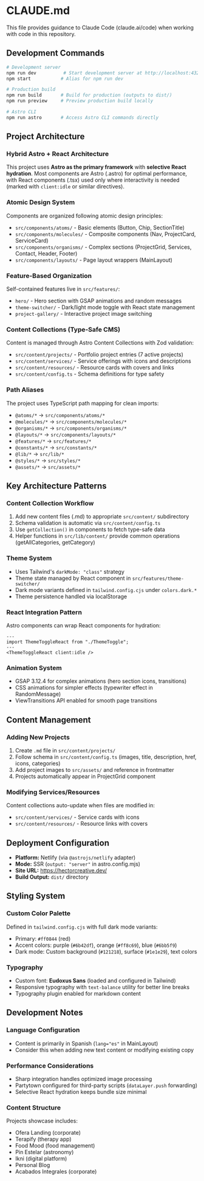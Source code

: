 # CLAUDE.md

This file provides guidance to Claude Code (claude.ai/code) when working with code in this repository.

## Development Commands

```bash
# Development server
npm run dev          # Start development server at http://localhost:4321
npm start           # Alias for npm run dev

# Production build
npm run build       # Build for production (outputs to dist/)
npm run preview     # Preview production build locally

# Astro CLI
npm run astro       # Access Astro CLI commands directly
```

## Project Architecture

### Hybrid Astro + React Architecture
This project uses **Astro as the primary framework** with **selective React hydration**. Most components are Astro (.astro) for optimal performance, with React components (.tsx) used only where interactivity is needed (marked with `client:idle` or similar directives).

### Atomic Design System
Components are organized following atomic design principles:
- `src/components/atoms/` - Basic elements (Button, Chip, SectionTitle)
- `src/components/molecules/` - Composite components (Nav, ProjectCard, ServiceCard)  
- `src/components/organisms/` - Complex sections (ProjectGrid, Services, Contact, Header, Footer)
- `src/components/layouts/` - Page layout wrappers (MainLayout)

### Feature-Based Organization  
Self-contained features live in `src/features/`:
- `hero/` - Hero section with GSAP animations and random messages
- `theme-switcher/` - Dark/light mode toggle with React state management
- `project-gallery/` - Interactive project image switching

### Content Collections (Type-Safe CMS)
Content is managed through Astro Content Collections with Zod validation:
- `src/content/projects/` - Portfolio project entries (7 active projects)
- `src/content/services/` - Service offerings with icons and descriptions
- `src/content/resources/` - Resource cards with covers and links
- `src/content/config.ts` - Schema definitions for type safety

### Path Aliases
The project uses TypeScript path mapping for clean imports:
- `@atoms/*` → `src/components/atoms/*`
- `@molecules/*` → `src/components/molecules/*`
- `@organisms/*` → `src/components/organisms/*`
- `@layouts/*` → `src/components/layouts/*`
- `@features/*` → `src/features/*`
- `@constants/*` → `src/constants/*`
- `@lib/*` → `src/lib/*`
- `@styles/*` → `src/styles/*`
- `@assets/*` → `src/assets/*`

## Key Architecture Patterns

### Content Collection Workflow
1. Add new content files (.md) to appropriate `src/content/` subdirectory
2. Schema validation is automatic via `src/content/config.ts`
3. Use `getCollection()` in components to fetch type-safe data
4. Helper functions in `src/lib/content/` provide common operations (getAllCategories, getCategory)

### Theme System
- Uses Tailwind's `darkMode: "class"` strategy
- Theme state managed by React component in `src/features/theme-switcher/`
- Dark mode variants defined in `tailwind.config.cjs` under `colors.dark.*`
- Theme persistence handled via localStorage

### React Integration Pattern
Astro components can wrap React components for hydration:
```astro
---
import ThemeToggleReact from "./ThemeToggle";
---
<ThemeToggleReact client:idle />
```

### Animation System
- GSAP 3.12.4 for complex animations (hero section icons, transitions)
- CSS animations for simpler effects (typewriter effect in RandomMessage)
- ViewTransitions API enabled for smooth page transitions

## Content Management

### Adding New Projects
1. Create `.md` file in `src/content/projects/`
2. Follow schema in `src/content/config.ts` (images, title, description, href, icons, categories)
3. Add project images to `src/assets/` and reference in frontmatter
4. Projects automatically appear in ProjectGrid component

### Modifying Services/Resources
Content collections auto-update when files are modified in:
- `src/content/services/` - Service cards with icons
- `src/content/resources/` - Resource links with covers

## Deployment Configuration

- **Platform:** Netlify (via `@astrojs/netlify` adapter)
- **Mode:** SSR (`output: "server"` in astro.config.mjs)
- **Site URL:** https://hectorcreative.dev/
- **Build Output:** `dist/` directory

## Styling System

### Custom Color Palette
Defined in `tailwind.config.cjs` with full dark mode variants:
- Primary: `#ff0844` (red)
- Accent colors: purple (`#6b42df`), orange (`#ff8c69`), blue (`#6bb5f9`)
- Dark mode: Custom background (`#121218`), surface (`#1e1e29`), text colors

### Typography
- Custom font: **Eudoxus Sans** (loaded and configured in Tailwind)
- Responsive typography with `text-balance` utility for better line breaks
- Typography plugin enabled for markdown content

## Development Notes

### Language Configuration
- Content is primarily in Spanish (`lang="es"` in MainLayout)
- Consider this when adding new text content or modifying existing copy

### Performance Considerations
- Sharp integration handles optimized image processing
- Partytown configured for third-party scripts (`dataLayer.push` forwarding)
- Selective React hydration keeps bundle size minimal

### Content Structure
Projects showcase includes:
- Ofera Landing (corporate)
- Terapify (therapy app)
- Food Mood (food management)
- Pin Estelar (astronomy)
- Ikni (digital platform)
- Personal Blog
- Acabados Integrales (corporate)